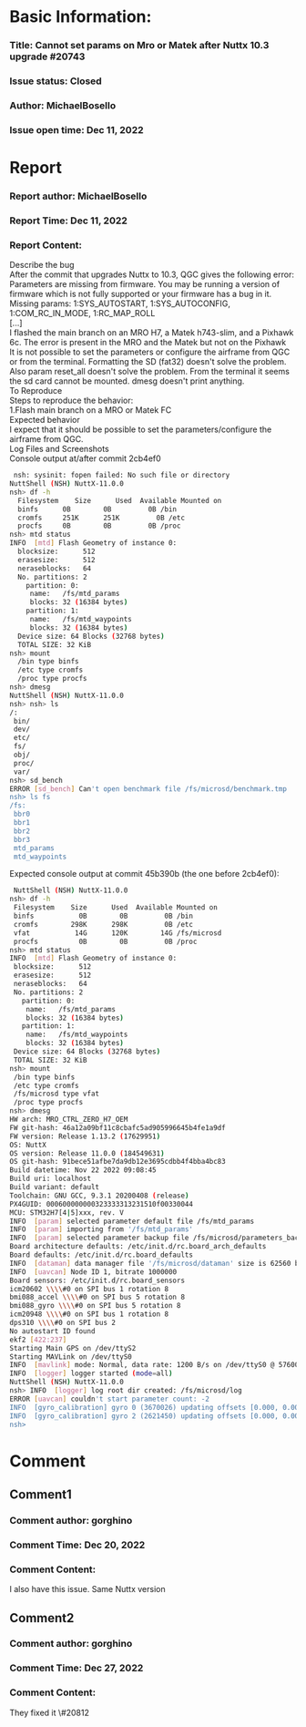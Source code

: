 # Basic Information:
### Title:  Cannot set params on Mro or Matek after Nuttx 10.3 upgrade #20743 
### Issue status: Closed
### Author: MichaelBosello
### Issue open time: Dec 11, 2022
# Report
### Report author: MichaelBosello
### Report Time: Dec 11, 2022
### Report Content:   
Describe the bug  
After the commit that upgrades Nuttx to 10.3, QGC gives the following error:  
Parameters are missing from firmware. You may be running a version of firmware which is not fully supported or your firmware has a bug in it. Missing params: 1:SYS_AUTOSTART, 1:SYS_AUTOCONFIG, 1:COM_RC_IN_MODE, 1:RC_MAP_ROLL    
[...]  
I flashed the main branch on an MRO H7, a Matek h743-slim, and a Pixhawk 6c. The error is present in the MRO and the Matek but not on the Pixhawk  
It is not possible to set the parameters or configure the airframe from QGC or from the terminal. Formatting the SD (fat32) doesn't solve the problem. Also param reset_all doesn't solve the problem. From the terminal it seems the sd card cannot be mounted. dmesg doesn't print anything.  
To Reproduce  
Steps to reproduce the behavior:  
1.Flash main branch on a MRO or Matek FC  
Expected behavior  
I expect that it should be possible to set the parameters/configure the airframe from QGC.  
Log Files and Screenshots  
Console output at/after commit 2cb4ef0  
    
```bash     
 nsh: sysinit: fopen failed: No such file or directory        
NuttShell (NSH) NuttX-11.0.0        
nsh> df -h        
  Filesystem    Size      Used  Available Mounted on        
  binfs      0B        0B         0B /bin        
  cromfs     251K      251K         0B /etc        
  procfs     0B        0B         0B /proc        
nsh> mtd status        
INFO  [mtd] Flash Geometry of instance 0:        
  blocksize:      512        
  erasesize:      512        
  neraseblocks:   64        
  No. partitions: 2        
    partition: 0:        
     name:   /fs/mtd_params        
     blocks: 32 (16384 bytes)        
    partition: 1:        
     name:   /fs/mtd_waypoints        
     blocks: 32 (16384 bytes)        
  Device size: 64 Blocks (32768 bytes)        
  TOTAL SIZE: 32 KiB        
nsh> mount        
  /bin type binfs        
  /etc type cromfs        
  /proc type procfs        
nsh> dmesg        
NuttShell (NSH) NuttX-11.0.0        
nsh> nsh> ls        
/:        
 bin/        
 dev/        
 etc/        
 fs/        
 obj/        
 proc/        
 var/        
nsh> sd_bench        
ERROR [sd_bench] Can't open benchmark file /fs/microsd/benchmark.tmp        
nsh> ls fs        
/fs:        
 bbr0        
 bbr1        
 bbr2        
 bbr3        
 mtd_params        
 mtd_waypoints        
```  
Expected console output at commit 45b390b (the one before 2cb4ef0):  
    
```bash     
 NuttShell (NSH) NuttX-11.0.0        
nsh> df -h        
 Filesystem    Size      Used  Available Mounted on        
 binfs           0B        0B         0B /bin        
 cromfs        298K      298K         0B /etc        
 vfat           14G      120K        14G /fs/microsd        
 procfs          0B        0B         0B /proc        
nsh> mtd status        
INFO  [mtd] Flash Geometry of instance 0:        
 blocksize:      512        
 erasesize:      512        
 neraseblocks:   64        
 No. partitions: 2        
   partition: 0:        
    name:   /fs/mtd_params        
    blocks: 32 (16384 bytes)        
   partition: 1:        
    name:   /fs/mtd_waypoints        
    blocks: 32 (16384 bytes)        
 Device size: 64 Blocks (32768 bytes)        
 TOTAL SIZE: 32 KiB        
nsh> mount         
 /bin type binfs        
 /etc type cromfs        
 /fs/microsd type vfat        
 /proc type procfs        
nsh> dmesg        
HW arch: MRO_CTRL_ZERO_H7_OEM        
FW git-hash: 46a12a09bf11c8cbafc5ad905996645b4fe1a9df        
FW version: Release 1.13.2 (17629951)        
OS: NuttX        
OS version: Release 11.0.0 (184549631)        
OS git-hash: 91bece51afbe7da9db12e3695cdbb4f4bba4bc83        
Build datetime: Nov 22 2022 09:08:45        
Build uri: localhost        
Build variant: default        
Toolchain: GNU GCC, 9.3.1 20200408 (release)        
PX4GUID: 000600000000323333313231510f00330044        
MCU: STM32H7[4|5]xxx, rev. V        
INFO  [param] selected parameter default file /fs/mtd_params        
INFO  [param] importing from '/fs/mtd_params'        
INFO  [param] selected parameter backup file /fs/microsd/parameters_backup.bson        
Board architecture defaults: /etc/init.d/rc.board_arch_defaults        
Board defaults: /etc/init.d/rc.board_defaults        
INFO  [dataman] data manager file '/fs/microsd/dataman' size is 62560 bytes        
INFO  [uavcan] Node ID 1, bitrate 1000000        
Board sensors: /etc/init.d/rc.board_sensors        
icm20602 \\\\#0 on SPI bus 1 rotation 8        
bmi088_accel \\\\#0 on SPI bus 5 rotation 8        
bmi088_gyro \\\\#0 on SPI bus 5 rotation 8        
icm20948 \\\\#0 on SPI bus 1 rotation 8        
dps310 \\\\#0 on SPI bus 2        
No autostart ID found        
ekf2 [422:237]        
Starting Main GPS on /dev/ttyS2        
Starting MAVLink on /dev/ttyS0        
INFO  [mavlink] mode: Normal, data rate: 1200 B/s on /dev/ttyS0 @ 57600B        
INFO  [logger] logger started (mode=all)        
NuttShell (NSH) NuttX-11.0.0        
nsh> INFO  [logger] log root dir created: /fs/microsd/log        
ERROR [uavcan] couldn't start parameter count: -2        
INFO  [gyro_calibration] gyro 0 (3670026) updating offsets [0.000, 0.000, 0.000]->[0.018, 0.010, -0.007] 47.7 degC        
INFO  [gyro_calibration] gyro 2 (2621450) updating offsets [0.000, 0.000, 0.000]->[-0.024, -0.001, -0.001] 47.9 degC        
nsh>         
```  

# Comment
## Comment1
### Comment author: gorghino
### Comment Time: Dec 20, 2022
### Comment Content:   
I also have this issue. Same Nuttx version  

## Comment2
### Comment author: gorghino
### Comment Time: Dec 27, 2022
### Comment Content:   
They fixed it \\\#20812  
